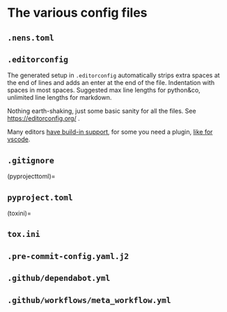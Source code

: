 # The various config files

## `.nens.toml`

## `.editorconfig`

The generated setup in `.editorconfig` automatically strips extra spaces at the end of lines and adds an enter at the end of the file. Indentation with spaces in most spaces. Suggested max line lengths for python&co, unlimited line lengths for markdown.

Nothing earth-shaking, just some basic sanity for all the files. See https://editorconfig.org/ .

Many editors [have build-in support](https://editorconfig.org/#pre-installed), for some you need a plugin, [like for vscode](https://marketplace.visualstudio.com/items?itemName=EditorConfig.EditorConfig).

## `.gitignore`

(pyprojecttoml)=
## `pyproject.toml`

(toxini)=
## `tox.ini`

## `.pre-commit-config.yaml.j2`

## `.github/dependabot.yml`

## `.github/workflows/meta_workflow.yml`

